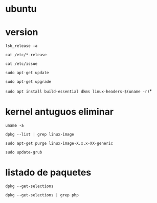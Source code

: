 # ubuntu

# version 

`lsb_release -a`

`cat /etc/*-release`

`cat /etc/issue`

`sudo apt-get update`

`sudo apt-get upgrade`

`sudo apt install build-essential dkms linux-headers-$(uname -r)`*

# kernel antuguos eliminar

`uname -a`

`dpkg --list | grep linux-image`

`sudo apt-get purge linux-image-X.x.x-XX-generic`

`sudo update-grub`


# listado de paquetes

`dpkg --get-selections`

`dpkg --get-selections | grep php`


